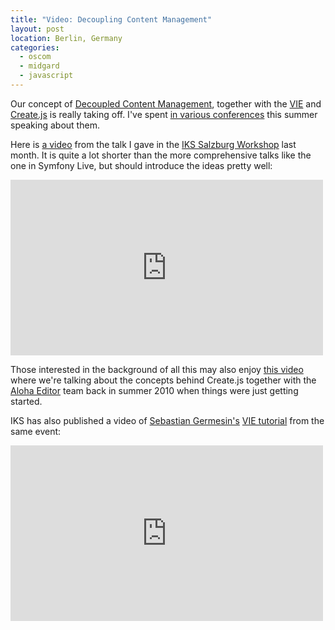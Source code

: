 ```yaml
---
title: "Video: Decoupling Content Management"
layout: post
location: Berlin, Germany
categories:
  - oscom
  - midgard
  - javascript
---
```

Our concept of [Decoupled Content Management](http://bergie.iki.fi/blog/decoupling_content_management/), together with the [VIE](http://viejs.org/) and [Create.js](http://createjs.org/) is really taking off. I've spent [in various conferences](http://bergie.iki.fi/blog/decoupled_content_management_on_tour/) this summer speaking about them.

Here is [a video](http://vimeo.com/45633052) from the talk I gave in the [IKS Salzburg Workshop](http://wiki.iks-project.eu/index.php/Workshops/Salzburg2012) last month. It is quite a lot shorter than the more comprehensive talks like the one in Symfony Live, but should introduce the ideas pretty well:

<iframe src="http://player.vimeo.com/video/45633052" width="500" height="281" frameborder="0" webkitAllowFullScreen mozallowfullscreen allowFullScreen></iframe>

Those interested in the background of all this may also enjoy [this video](http://vimeo.com/12914595) where we're talking about the concepts behind Create.js together with the [Aloha Editor](http://aloha-editor.org/) team back in summer 2010 when things were just getting started.

IKS has also published a video of [Sebastian Germesin's](http://sebastian.germes.in/) [VIE tutorial](http://vimeo.com/45639196) from the same event:

<iframe src="http://player.vimeo.com/video/45639196" width="500" height="281" frameborder="0" webkitAllowFullScreen mozallowfullscreen allowFullScreen></iframe>
